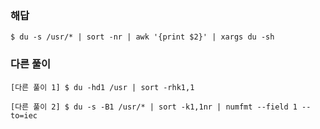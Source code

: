 ### 해답

```
$ du -s /usr/* | sort -nr | awk '{print $2}' | xargs du -sh
```

### 다른 풀이

```
[다른 풀이 1] $ du -hd1 /usr | sort -rhk1,1

[다른 풀이 2] $ du -s -B1 /usr/* | sort -k1,1nr | numfmt --field 1 --to=iec
```
